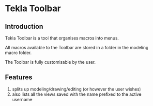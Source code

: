 # Tekla Toolbar

## Introduction

Tekla Toolbar is a tool that organises macros into menus. 

All macros available to the Toolbar are stored in a folder in the modeling macro folder.

The Toolbar is fully customisable by the user.

## Features
1. splits up modeling/drawing/editing (or however the user wishes)
2. also lists all the views saved with the name prefixed to the active username